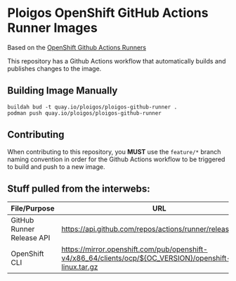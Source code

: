 # Ploigos OpenShift GitHub Actions Runner Images

Based on the [OpenShift Github Actions Runners](https://github.com/redhat-actions/openshift-actions-runners)

This repository has a Github Actions workflow that automatically builds and publishes changes to the image.
## Building Image Manually
```shell
buildah bud -t quay.io/ploigos/ploigos-github-runner .
podman push quay.io/ploigos/ploigos-github-runner
```

## Contributing
When contributing to this repository, you **MUST** use the `feature/*` branch naming convention in order for the Github 
Actions workflow to be triggered to build and push to a new image.

## Stuff pulled from the interwebs:

| File/Purpose              | URL                                                                                                          |
|---------------------------|--------------------------------------------------------------------------------------------------------------|
| GitHub Runner Release API | https://api.github.com/repos/actions/runner/releases/latest                                                  |
 | OpenShift CLI             | https://mirror.openshift.com/pub/openshift-v4/x86_64/clients/ocp/${OC_VERSION}/openshift-client-linux.tar.gz |


